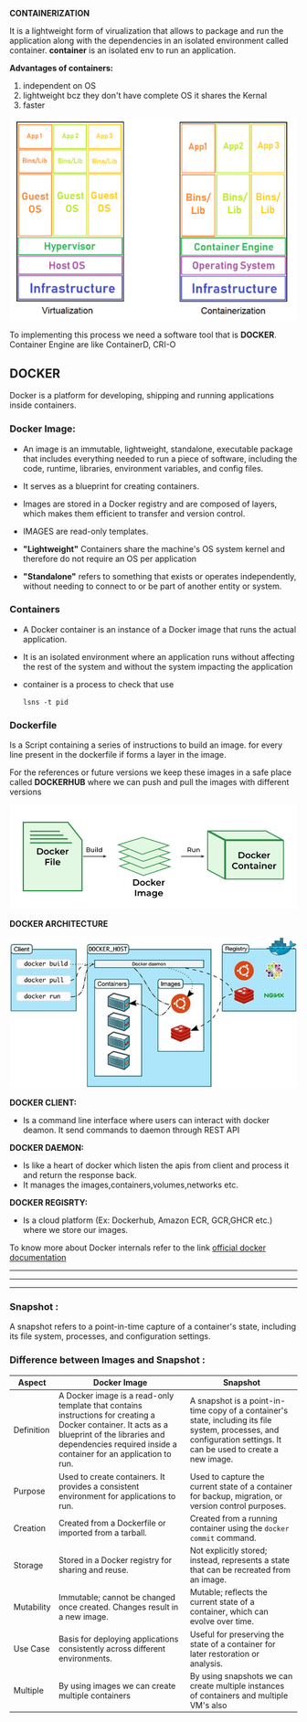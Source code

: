 **CONTAINERIZATION**

It is a lightweight form of virualization that allows to package and run the application along with the dependencies in an isolated environment called container.
__container__ is an isolated env to run an application.

__Advantages of containers:__
1) independent on OS
2) lightweight bcz they don't have complete OS it shares the Kernal
3) faster

![Virtualization vs Containerization](/Theory/images/vm-vs-containers.webp)

To implementing this process we need a software tool that is __DOCKER__.  
Container Engine are like ContainerD, CRI-O 

## DOCKER  
Docker is a platform for developing, shipping and running applications inside containers.

### Docker Image:  
 - An image is an immutable, lightweight, standalone, executable package that includes everything needed to run a piece of software, including the code, runtime, libraries, environment variables, and config files.  
 - It serves as a blueprint for creating containers. 
 - Images are stored in a Docker registry and are composed of layers, which makes them efficient to transfer and version control. 
 - IMAGES are read-only templates.  
   
- __"Lightweight"__ Containers share the machine's OS system kernel and therefore do not require an OS per application  
- __"Standalone"__ refers to something that exists or operates independently, without needing to connect to or be part of another entity or system.
  
### Containers  
- A Docker container is an instance of a Docker image that runs the actual application. 
-  It is an isolated environment where an application runs without affecting the rest of the system and without the system impacting the application
- container is a process to check that use 
  
    
      lsns -t pid

### Dockerfile 
 Is a Script containing a series of instructions to build an image.
for every line present in the dockerfile if forms a layer in the image.

For the references or future versions  we keep these images in a safe place called __DOCKERHUB__ where we can push and pull the images with different versions

![](/Theory/images/dockerfile-2.png)

**DOCKER ARCHITECTURE** 

![](/Theory/images/docker%20architecture.jpg)

__DOCKER CLIENT:__  
 - Is a command line interface where users can interact with docker deamon. It send commands to daemon through REST API  

__DOCKER DAEMON:__   
- Is like a heart of docker which listen the apis from client and process it and return the response back.
- It manages the images,containers,volumes,networks etc.  

__DOCKER REGISRTY:__  
 - Is a cloud platform (Ex: Dockerhub, Amazon ECR, GCR,GHCR etc.) where we store our images.

To know more about Docker internals refer to the link [official docker documentation](https://docs.docker.com/get-started/overview/)

---
---
---

### Snapshot : 

 A snapshot refers to a point-in-time capture of a container's state, including its file system, processes, and configuration settings.   

### Difference between Images and Snapshot : 

| Aspect | Docker Image | Snapshot |
|--------|--------------|----------|
| Definition | A Docker image is a read-only template that contains instructions for creating a Docker container. It acts as a blueprint of the libraries and dependencies required inside a container for an application to run. | A snapshot is a point-in-time copy of a container's state, including its file system, processes, and configuration settings. It can be used to create a new image. |
| Purpose | Used to create containers. It provides a consistent environment for applications to run. | Used to capture the current state of a container for backup, migration, or version control purposes. |
| Creation | Created from a Dockerfile or imported from a tarball. | Created from a running container using the `docker commit` command. |
| Storage | Stored in a Docker registry for sharing and reuse. | Not explicitly stored; instead, represents a state that can be recreated from an image. |
| Mutability | Immutable; cannot be changed once created. Changes result in a new image. | Mutable; reflects the current state of a container, which can evolve over time. |
| Use Case | Basis for deploying applications consistently across different environments. | Useful for preserving the state of a container for later restoration or analysis. 
|  Multiple  |  By using images we can create multiple containers  |  By using snapshots we can create multiple instances of containers and multiple VM's also 
